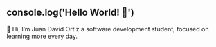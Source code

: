 <h2>console.log('Hello World! 👋')</h2>

👋 Hi, I’m Juan David Ortiz a software development student, focused on learning more every day.

<!---
JDavid97/JDavid97 is a ✨ special ✨ repository because its `README.md` (this file) appears on your GitHub profile.
You can click the Preview link to take a look at your changes.
--->

